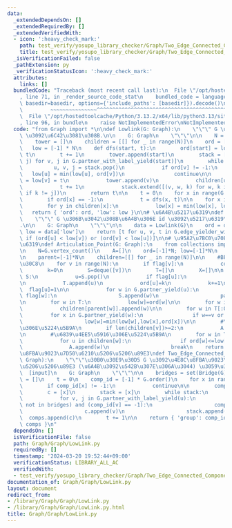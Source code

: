 ```yaml
---
data:
  _extendedDependsOn: []
  _extendedRequiredBy: []
  _extendedVerifiedWith:
  - icon: ':heavy_check_mark:'
    path: test_verify/yosupo_library_checker/Graph/Two_Edge_Connected_Components.test.py
    title: test_verify/yosupo_library_checker/Graph/Two_Edge_Connected_Components.test.py
  _isVerificationFailed: false
  _pathExtension: py
  _verificationStatusIcon: ':heavy_check_mark:'
  attributes:
    links: []
  bundledCode: "Traceback (most recent call last):\n  File \"/opt/hostedtoolcache/Python/3.13.2/x64/lib/python3.13/site-packages/onlinejudge_verify/documentation/build.py\"\
    , line 71, in _render_source_code_stat\n    bundled_code = language.bundle(stat.path,\
    \ basedir=basedir, options={'include_paths': [basedir]}).decode()\n          \
    \         ~~~~~~~~~~~~~~~^^^^^^^^^^^^^^^^^^^^^^^^^^^^^^^^^^^^^^^^^^^^^^^^^^^^^^^^^^^^^^^^^^\n\
    \  File \"/opt/hostedtoolcache/Python/3.13.2/x64/lib/python3.13/site-packages/onlinejudge_verify/languages/python.py\"\
    , line 96, in bundle\n    raise NotImplementedError\nNotImplementedError\n"
  code: "from Graph import *\n\ndef Lowlink(G: Graph):\n    \"\"\" G \u306E ord, lowlink\
    \ \u3092\u6C42\u3081\u308B.\n\n    G: Graph\n    \"\"\"\n\n    N = G.order()\n\
    \    tower = []\n    children = [[] for _ in range(N)]\n    ord = [-1] * N\n \
    \   low = [-1] * N\n    def dfs(start, t):\n        ord[start] = low[start] =\
    \ t\n        t += 1\n        tower.append(start)\n        stack = [(start, v,\
    \ j) for v, j in G.partner_with_label_yield(start)]\n        while stack:\n  \
    \          u, v, j = stack.pop()\n            if ord[v] != -1:\n             \
    \   low[u] = min(low[u], ord[v])\n                continue\n\n            ord[v]\
    \ = low[v] = t\n            tower.append(v)\n            children[u].append(v)\n\
    \            t += 1\n            stack.extend([(v, w, k) for w, k in G.partner_with_label_yield(v)\
    \ if k != j])\n        return t\n\n    t = 0\n    for x in range(G.order()):\n\
    \        if ord[x] == -1:\n            t = dfs(x, t)\n\n    for x in reversed(tower):\n\
    \        for y in children[x]:\n            low[x] = min(low[x], low[y])\n\n \
    \   return { 'ord': ord, 'low': low }\n\n# \u6A4B\u5217\u6319\ndef Bridge(G: Graph):\n\
    \    \"\"\" G \u306B\u3042\u308B\u6A4B\u306E id \u3092\u5217\u6319\u3059\u308B\
    .\n\n    G: Graph\n    \"\"\"\n\n    data = Lowlink(G)\n    ord = data['ord'];\
    \ low = data['low']\n    return [t for u, v, t in G.edge_yielder_with_label()\
    \ if (ord[u] < low[v]) or (ord[v] < low[u])]\n\n# \u95A2\u7BC0\u70B9\u306E\u5217\
    \u6319\ndef Articulation_Point(G: Graph):\n    from collections import deque\n\
    \n    N=G.vertex_count()\n    A=[]\n    ord=[-1]*N; low=[-1]*N\n    flag=[0]*N\n\
    \n    parent=[-1]*N\n    children=[[] for _ in range(N)]\n\n    #BFS\u30D1\u30FC\
    \u30C8\n    for v in range(N):\n        if flag[v]:\n            continue\n\n\
    \        k=0\n        S=deque([v])\n        T=[]\n        X=[]\n\n        while\
    \ S:\n            u=S.pop()\n            if flag[u]:\n                continue\n\
    \n            T.append(u)\n            ord[u]=k\n            k+=1\n          \
    \  flag[u]=1\n\n            for w in G.partner_yield(u):\n                if not\
    \ flag[w]:\n                    S.append(w)\n                    parent[w]=u\n\
    \n        for w in T:\n            low[w]=ord[w]\n\n        for w in T[:0:-1]:\n\
    \            children[parent[w]].append(w)\n\n        for w in T[:0:-1]:\n   \
    \         for x in G.partner_yield(w):\n                if w==v or x!=parent[w]:\n\
    \                    low[w]=min(low[w],low[x],ord[x])\n\n        #\u6839\u3067\
    \u306E\u5224\u5B9A\n        if len(children[v])>=2:\n            A.append(v)\n\
    \n        #\u6839\u4EE5\u5916\u306E\u5224\u5B9A\n        for w in T[:0:-1]:\n\
    \            for u in children[w]:\n                if ord[w]<=low[u]:\n     \
    \               A.append(w)\n                    break\n    return A\n\n#\u4E8C\
    \u8FBA\u9023\u7D50\u6210\u5206\u5206\u89E3\ndef Two_Edge_Connected_Components(G:\
    \ Graph):\n    \"\"\"\u30B0\u30E9\u30D5 G \u3092\u4E8C\u8FBA\u9023\u7D50\u6210\
    \u5206\u5206\u89E3 (\u6A4B\u3092\u542B\u307E\u306A\u3044) \u3059\u308B.\n\n  \
    \  [input]\n    G: Graph\n    \"\"\"\n\n    bridges = set(Bridge(G))\n\n    comps\
    \ = []\n    t = 0\n    comp_id = [-1] * G.order()\n    for x in range(G.order()):\n\
    \        if comp_id[x] != -1:\n            continue\n\n        comp_id[x] = t\n\
    \        c = [x]\n        stack = [x]\n        while stack:\n            u = stack.pop()\n\
    \            for v, j in G.partner_with_label_yield(u):\n                if (j\
    \ not in bridges) and (comp_id[v] == -1):\n                    comp_id[v] = t\n\
    \                    c.append(v)\n                    stack.append(v)\n      \
    \  comps.append(c)\n        t += 1\n\n    return { 'group': comp_id, 'comps':\
    \ comps }\n"
  dependsOn: []
  isVerificationFile: false
  path: Graph/Graph/LowLink.py
  requiredBy: []
  timestamp: '2024-03-20 19:52:44+09:00'
  verificationStatus: LIBRARY_ALL_AC
  verifiedWith:
  - test_verify/yosupo_library_checker/Graph/Two_Edge_Connected_Components.test.py
documentation_of: Graph/Graph/LowLink.py
layout: document
redirect_from:
- /library/Graph/Graph/LowLink.py
- /library/Graph/Graph/LowLink.py.html
title: Graph/Graph/LowLink.py
---
```

